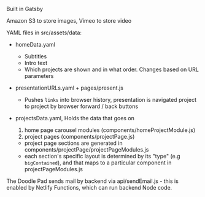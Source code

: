 Built in Gatsby

Amazon S3 to store images, Vimeo to store video

YAML files in src/assets/data:
- homeData.yaml 
  - Subtitles
  - Intro text
  - Which projects are shown and in what order. Changes based on URL parameters

- presentationURLs.yaml + pages/present.js
  - Pushes `links` into browser history, presentation is navigated project to project by browser forward / back buttons

- projectsData.yaml, Holds the data that goes on 
  1. home page carousel modules (components/homeProjectModule.js)
  2. project pages (components/projectPage.js)
    - project page sections are generated in components/projectPage/projectPageModules.js
    - each section's specific layout is determined by its "type" (e.g `bigContained`), and that maps to a particular component in projectPageModules.js

The Doodle Pad sends mail by backend via api/sendEmail.js - this is enabled by Netlify Functions, which can run backend Node code. 

